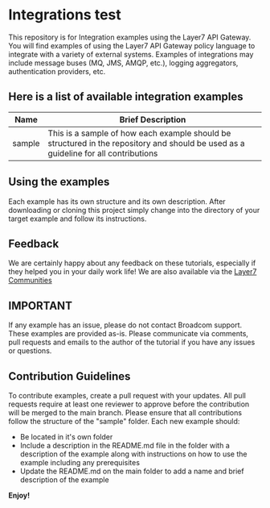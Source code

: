 # Integrations test
This repository is for Integration examples using the Layer7 API Gateway. You will find examples of using the Layer7 API Gateway policy language to integrate with a variety of external systems. Examples of integrations may include message buses (MQ, JMS, AMQP, etc.), logging aggregators, authentication providers, etc.

## Here is a list of available integration examples

|Name|Brief Description|
|-----|-----------------|
|sample|This is a sample of how each example should be structured in the repository and should be used as a guideline for all contributions|


## Using the examples

Each example has its own structure and its own description. After downloading or cloning this project simply change into
 the directory of your target example and follow its instructions.

## Feedback
We are certainly happy about any feedback on these tutorials, especially if they helped you in your daily work life! We 
are also available via the [Layer7 Communities](https://community.broadcom.com/enterprisesoftware/communities/communityhomeblogs?CommunityKey=0f580f5f-30a4-41de-a75c-e5f433325a18)

## IMPORTANT
If any example has an issue, please do not contact Broadcom support. These examples are provided as-is. Please communicate via comments, pull requests and emails to the author of the tutorial if you have any issues or questions.

## Contribution Guidelines
To contribute examples, create a pull request with your updates. All pull requests require at least one reviewer to approve before the contribution will be merged to the main branch. Please ensure that all contributions follow the structure of the "sample" folder.
Each new example should:
- Be located in it's own folder
- Include a description in the README.md file in the folder with a description of the example along with instructions on how to use the example including any prerequisites
- Update the README.md on the main folder to add a name and brief description of the example

**Enjoy!**
